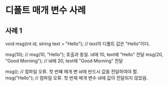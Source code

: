 # 디폴트 매개 변수 사례

## 사례 1

void msg(int id, string text = "Hello");    // text의 디폴트 값은 "Hello"이다.


msg(10);    // msg(10, "Hello"); 호출과 동일. id에 10, text에 "Hello" 전달
msg(20, "Good Morning");    // id에 20, text에 "Good Morning" 전달

msg();  // 컴파일 오류. 첫 번쨰 매개 변 id에 반드시 값을 전달하여야 함.
msg("Hello");   // 컴파일 오류. 첫 번재 매개 변수 id에 값이 전달되지 않았음.